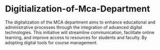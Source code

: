 # Digitialization-of-Mca-Department
The digitalization of the MCA department aims to enhance educational and administrative processes through the integration of advanced digital technologies. This initiative will streamline communication, facilitate online learning, and improve access to resources for students and faculty. By adopting digital tools for course management.
